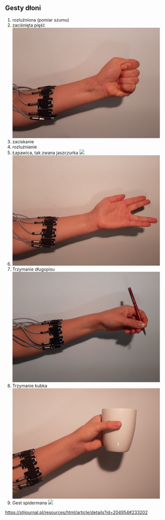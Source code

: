 ## Gesty dłoni

1. rozluźniona (pomiar szumu)
![]()
2. zaciśnięta pięść
![](docs/piesc.jpeg)
3. zaciskanie
4. rozluźnianie
5. Łapawica, tak zwana jaszczurka
![](docs/łapawica.jpeg)
6. ![Vka](docs/Vka.jpeg)
7. Trzymanie długopisu ![](docs/dlugopis.jpeg)
8. Trzymanie kubka ![](docs/kubek.jpeg)
9. Gest spidermana ![](spiderman.jpeg)

https://stijournal.pl/resources/html/article/details?id=204954#233202
